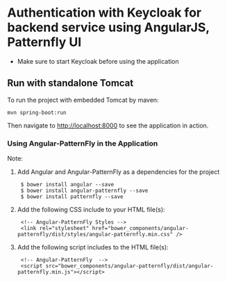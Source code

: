# Authentication with Keycloak for backend service using AngularJS, Patternfly UI

- Make sure to start Keycloak before using the application

## Run with standalone Tomcat

To run the project with embedded Tomcat by maven:

    mvn spring-boot:run

Then navigate to [http://localhost:8000](http://localhost:8000) to see the application in action.

### Using Angular-PatternFly in the Application

Note:

1. Add Angular and Angular-PatternFly as a dependencies for the project

        $ bower install angular --save
        $ bower install angular-patternfly --save
        $ bower install patternfly --save

2. Add the following CSS include to your HTML file(s):

        <!-- Angular-PatternFly Styles -->
        <link rel="stylesheet" href="bower_components/angular-patternfly/dist/styles/angular-patternfly.min.css" />

3. Add the following script includes to the HTML file(s):

        <!-- Angular-PatternFly  -->
        <script src="bower_components/angular-patternfly/dist/angular-patternfly.min.js"></script>

